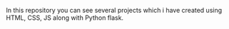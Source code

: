 In this repository you can see several projects which i have created using HTML, CSS, JS along with Python flask.  
